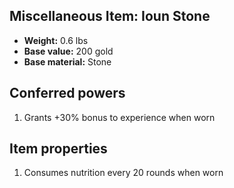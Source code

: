 ## Miscellaneous Item: Ioun Stone

- **Weight:** 0.6 lbs
- **Base value:** 200 gold
- **Base material:** Stone

## Conferred powers

1. Grants +30% bonus to experience when worn

## Item properties

1. Consumes nutrition every 20 rounds when worn
